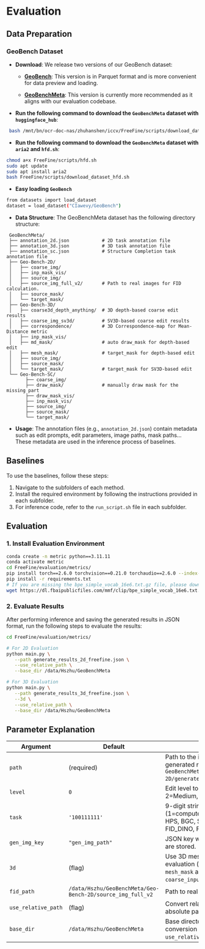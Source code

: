 # Evaluation
 ## Data Preparation
 ### GeoBench Dataset
- **Download**: We release two versions of our GeoBench dataset:
  - **[GeoBench](https://huggingface.co/datasets/CIawevy/GeoBench)**: This version is in Parquet format and is more convenient for data preview and loading.

  - **[GeoBenchMeta](https://huggingface.co/datasets/CIawevy/GeoBenchMeta)**: This version is currently more recommended as it aligns with our evaluation codebase.

- **Run the following command to download the `GeoBenchMeta` dataset with `huggingface_hub`**:
```bash
 bash /mnt/bn/ocr-doc-nas/zhuhanshen/iccv/FreeFine/scripts/download_dataset.sh
```
- **Run the following command to download the `GeoBenchMeta` dataset with `aria2` and `hfd.sh`**:
```bash
chmod a+x FreeFine/scripts/hfd.sh
sudo apt update
sudo apt install aria2
bash FreeFine/scripts/download_dataset_hfd.sh
```
- **Easy loading `GeoBench`**
```bash
from datasets import load_dataset
dataset = load_dataset("CIawevy/GeoBench")
 ```
 - **Data Structure**: The GeoBenchMeta dataset has the following directory structure:
 ```
  GeoBenchMeta/
  ├── annotation_2d.json            # 2D task annotation file
  ├── annotation_3d.json            # 3D task annotation file
  ├── annotation_sc.json            # Structure Completion task annotation file
  ├── Geo-Bench-2D/            
  │   ├── coarse_img/          
  │   ├── inp_mask_vis/        
  │   ├── source_img/          
  │   ├── source_img_full_v2/       # Path to real images for FID calculation.
  │   ├── source_mask/         
  │   └── target_mask/          
  ├── Geo-Bench-3D/           
  │   ├── coarse3d_depth_anything/  # 3D depth-based coarse edit results
  │   ├── coarse_img_sv3d/          # SV3D-based coarse edit results
  │   ├── correspondence/           # 3D Correspondence-map for Mean-Distance metric
  │   ├── inp_mask_vis/        
  │   ├── md_mask/                  # auto draw_mask for depth-based edit
  │   ├── mesh_mask/                # target_mask for depth-based edit
  │   ├── source_img/          
  │   ├── source_mask/         
  │   └── target_mask/              # target_mask for SV3D-based edit
  └── Geo-Bench-SC/            
        ├── coarse_img/        
        ├── draw_mask/              # manually draw mask for the missing part
        ├── draw_mask_vis/     
        ├── inp_mask_vis/      
        ├── source_img/        
        ├── source_mask/       
        └── target_mask/       
 ```
  - **Usage**: The annotation files (e.g., `annotation_2d.json`) contain metadata such as edit prompts, edit parameters, image paths, mask paths... These metadata are used in the inference process of baselines.


 ## Baselines
 To use the baselines, follow these steps:
 1. Navigate to the subfolders of each method.
 2. Install the required environment by following the instructions provided in each subfolder.
 3. For inference code, refer to the `run_script.sh` file in each subfolder.

 ## Evaluation
 ### 1. Install Evaluation Environment
```bash
conda create -n metric python==3.11.11
conda activate metric
cd FreeFine/evaluation/metrics/
pip install torch==2.6.0 torchvision==0.21.0 torchaudio==2.6.0 --index-url https://download.pytorch.org/whl/cu124
pip install -r requirements.txt
# If you are missing the bpe_simple_vocab_16e6.txt.gz file, please download it from the following link.
wget https://dl.fbaipublicfiles.com/mmf/clip/bpe_simple_vocab_16e6.txt.gz
```
 ### 2. Evaluate Results
 After performing inference and saving the generated results in JSON format, run the following steps to evaluate the results:
 ```bash
cd FreeFine/evaluation/metrics/

# For 2D Evaluation
python main.py \
    --path generate_results_2d_freefine.json \
    --use_relative_path \
    --base_dir /data/Hszhu/GeoBenchMeta

# For 3D Evaluation
python main.py \
    --path generate_results_3d_freefine.json \
    --3d \
    --use_relative_path \
    --base_dir /data/Hszhu/GeoBenchMeta
 ```

 <!-- ### Parameter Explanation
  - **`--path`** (required): Path to the input data JSON file (required), pointing to the JSON file containing generated results (e.g., `GeoBenchMeta/Geo-Bench-2D/generated_results_freefine.json`).
  - **`--level`** (default=0): Editing intensity level to test (integer), used to filter cases with specific editing strengths (1: lightly, 2: moderately, 3: heavily; default 0 means no filtering, i.e., all cases).
  - **`--task`** (default='100111111'): Flag string to control which metrics to compute (9-digit string, where each digit corresponds to a metric: 1 for compute, 0 for skip). Order: `[FID, IRS, HPS, BGC, SUBC, WRAP_E, MD, FID_DINO, FID_KD]`.
  - **`--image_label`** (default="gen_img_path"): Key name of the generated image path in the JSON file (e.g., if the generated image path is stored in the `"generated_image"` field, set to `--image_label generated_image`).
  - **`--no_rotate`** (flag): Whether to exclude rotation cases (adding this parameter indicates excluding rotation-edited cases).
  - **`--mesh`** (flag): Whether to use mesh masks (adding this parameter replaces `target_mask` with `mesh_mask` and adjusts the `coarse_input_path`).
  - **`--fid_path`** (default="GeoBenchMeta/Geo-Bench-2D/source_img_full_v2"): Path to real images used for FID calculation (default points to the full original image directory of GeoBench). -->
## Parameter Explanation

| Argument              | Default                          | Description                                                                 |
|-----------------------|----------------------------------|-----------------------------------------------------------------------------|
| `path`              | (required)                       | Path to the input JSON file containing generated results (e.g., `GeoBenchMeta/Geo-Bench-2D/generated_results_2d_freefine.json`). |
| `level`             | `0`                              | Edit level to test (0=All, 1=Easy, 2=Medium, 3=Hard).                       |
| `task`              | `'100111111'`                    | 9-digit string to enable metrics (1=compute, 0=skip). Order: FID, IRS, HPS, BGC, SUBC, WRAP_E, MD, FID_DINO, FID_KD. |
| `gen_img_key`       | `"gen_img_path"`                 | JSON key where generated image paths are stored. |
| `3d`                | (flag)                           | Use 3D mesh-based masks for 3D evaluation (replaces `target_mask` with `mesh_mask` and adjusts `coarse_input_path`). |
| `fid_path`          | `/data/Hszhu/GeoBenchMeta/Geo-Bench-2D/source_img_full_v2` | Path to real images for FID calculation. |
| `use_relative_path` | (flag)                           | Convert relative paths in the JSON to absolute paths using `--base_dir`.   |
| `base_dir`          | `/data/Hszhu/GeoBenchMeta`       | Base directory for relative path conversion (required if `--use_relative_path` is enabled). |